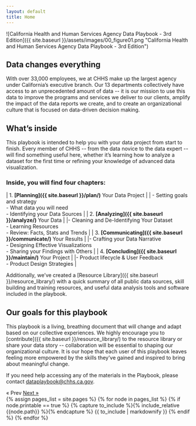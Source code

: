 ```yaml
---
layout: default
title: Home
---
```

![California Health and Human Services Agency Data Playbook - 3rd Edition]({{ site.baseurl }}/assets/images/00_figure01.png "California Health and Human Services Agency Data Playbook - 3rd Edition")
## Data changes everything

With over 33,000 employees, we at CHHS make up the largest agency under California’s executive branch. Our 13 departments collectively have access to an unprecedented amount of data -- it is our mission to use this data to improve the programs and services we deliver to our clients, amplify the impact of the data reports we create, and to create an organizational culture that is focused on data-driven decision making.  

## What’s inside

This playbook is intended to help you with your data project from start to finish. Every member of CHHS -- from the data novice to the data expert -- will find something useful here, whether it’s learning how to analyze a dataset for the first time or refining your knowledge of advanced data visualization. 

### Inside, you will find **four chapters**:

| 1. **[Planning]({{ site.baseurl }}/plan/)** Your Data Project |
| - Setting goals and strategy<br />- What data you will need<br />- Identifying your Data Sources |
| 2. **[Analyzing]({{ site.baseurl }}/analyze/)** Your Data |
|- Cleaning and De-Identifying Your Dataset<br />- Learning Resources<br />- Review: Facts, Stats and Trends |
| 3. **[Communicating]({{ site.baseurl }}/communicate/)** Your Results |
|- Crafting your Data Narrative<br />- Designing Effective Visualizations<br />- Sharing your Findings with Others |
| 4. **[Concluding]({{ site.baseurl }}/maintain/)** Your Project |
|- Product lifecycle & User Feedback<br />- Product Design Strategies |

Additionally, we’ve created a [Resource Library]({{ site.baseurl }}/resource_library/) with a quick summary of all public data sources, skill building and training resources, and useful data analysis tools and software included in the playbook. 

## Our goals for this playbook
This playbook is a living, breathing document that will change and adapt based on our collective experiences. We highly encourage you to [contribute]({{ site.baseurl }}/resource_library/) to the resource library or share your data story -- collaboration will be essential to shaping our organizational culture. It is our hope that each user of this playbook leaves feeling more empowered by the skills they’ve gained and inspired to bring about meaningful change. 


If you need help accessing any of the materials in the Playbook, please contact <dataplaybook@chhs.ca.gov>.

<!-- Pagination -->
<div class="pagination">
  <span class="pagination-item older">&laquo; Prev</span>
  <a class="pagination-item newer" href="{{ site.baseurl }}/plan">Next &raquo;</a>
</div>


<div id="printedpages">
  {% assign pages_list = site.pages %}
  {% for node in pages_list %}
    {% if node.printable == true %}  
      {% capture to_include %}{% include_relative {{node.path}} %}{% endcapture %}
      {{ to_include | markdownify }}
    {% endif %}
  {% endfor %}
</div>
